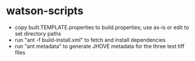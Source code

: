 watson-scripts
==============
- copy built.TEMPLATE.properties to build.properties; use as-is or edit to set directory paths
- run "ant -f build-install.xml" to fetch and install dependencies
- run "ant metadata" to generate JHOVE metadata for the three test tiff files

